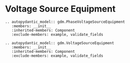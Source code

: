 # Voltage Source Equipment


```{eval-rst}
.. autopydantic_model:: gdm.PhaseVoltageSourceEquipment
   :members: __init__
   :inherited-members: Component
   :exclude-members: example, validate_fields
```


```{eval-rst}
.. autopydantic_model:: gdm.VoltageSourceEquipment
   :members: __init__
   :inherited-members: Component
   :exclude-members: example, validate_fields
```